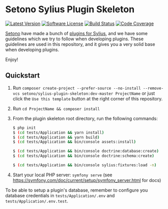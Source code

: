# Setono Sylius Plugin Skeleton

[![Latest Version][ico-version]][link-packagist]
[![Software License][ico-license]](LICENSE)
[![Build Status][ico-github-actions]][link-github-actions]
[![Code Coverage][ico-code-coverage]][link-code-coverage]

[Setono](https://setono.com) have made a bunch of [plugins for Sylius](https://github.com/Setono), and we have some guidelines
which we try to follow when developing plugins. These guidelines are used in this repository, and it gives you a very
solid base when developing plugins.

Enjoy! 

## Quickstart

1. Run `composer create-project --prefer-source --no-install --remove-vcs setono/sylius-plugin-skeleton:dev-master ProjectName` or just click the `Use this template` button at the right corner of this repository.
2. Run `cd ProjectName && composer install`
3. From the plugin skeleton root directory, run the following commands:

    ```bash
    $ php init
    $ (cd tests/Application && yarn install)
    $ (cd tests/Application && yarn build)
    $ (cd tests/Application && bin/console assets:install)
    
    $ (cd tests/Application && bin/console doctrine:database:create)
    $ (cd tests/Application && bin/console doctrine:schema:create)
   
    $ (cd tests/Application && bin/console sylius:fixtures:load -n)
    ```
   
3. Start your local PHP server: `symfony serve` (see https://symfony.com/doc/current/setup/symfony_server.html for docs)

To be able to setup a plugin's database, remember to configure you database credentials in `tests/Application/.env` and `tests/Application/.env.test`.

[ico-version]: https://poser.pugx.org/setono/sylius-plugin-skeleton/v/stable
[ico-license]: https://poser.pugx.org/setono/sylius-plugin-skeleton/license
[ico-github-actions]: https://github.com/Setono/SyliusPluginSkeleton/workflows/build/badge.svg
[ico-code-coverage]: https://codecov.io/gh/Setono/SyliusPluginSkeleton/branch/master/graph/badge.svg

[link-packagist]: https://packagist.org/packages/setono/sylius-plugin-skeleton
[link-github-actions]: https://github.com/Setono/SyliusPluginSkeleton/actions
[link-code-coverage]: https://codecov.io/gh/Setono/SyliusPluginSkeleton
